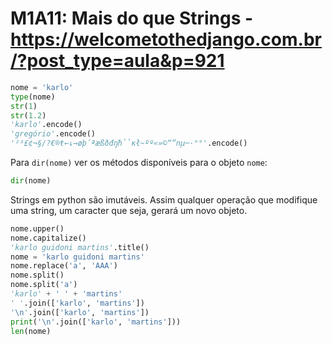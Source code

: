 # M1A11: Mais do que Strings - https://welcometothedjango.com.br/?post_type=aula&p=921

```python
nome = 'karlo'
type(nome)
str(1)
str(1.2)
'karlo'.encode()
'gregório'.encode()
'²³£¢¬§/?€®ŧ←↓→øþ´ªæßðđŋħ̉̉ĸł~ºº«»©“”nµ─·°°'.encode()
```

Para `dir(nome)` ver os métodos disponíveis para o objeto `nome`:

```python
dir(nome)
```

Strings em python são imutáveis. Assim qualquer operação que modifique uma string, um caracter que seja, gerará um novo objeto.

```python
nome.upper()
nome.capitalize()
'karlo guidoni martins'.title()
nome = 'karlo guidoni martins'
nome.replace('a', 'AAA')
nome.split()
nome.split('a')
'karlo' + ' ' + 'martins'
' '.join(['karlo', 'martins'])
'\n'.join(['karlo', 'martins'])
print('\n'.join(['karlo', 'martins']))
len(nome)
```
